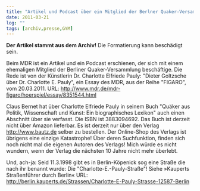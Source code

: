 ```yaml
---
title: "Artikel und Podcast über ein Mitglied der Berlner Quaker-Versammlung"
date: 2011-03-21
log: ""
tags: [archiv,presse,GYM]
---
```

**Der Artikel stammt aus dem Archiv!** Die Formatierung kann beschädigt sein.

Beim MDR ist ein Artikel und ein Podcast erschienen, der sich mit einem ehemaligen Mitglied der Berliner Quaker-Versammlung beschäftige. Die Rede ist von der Künstlerin Dr. Charlotte Elfriede Pauly: "Dieter Goltzsche über Dr. Charlotte E. Pauly", ein Essay des MDR, aus der Reihe "FIGARO", vom 20.03.2011. URL: http://www.mdr.de/mdr-figaro/hoerspiel/essay/8351544.html 

Claus Bernet hat über Charlotte Elfriede Pauly in seinem Buch "Quäker aus Politik, Wissenschaft und Kunst: Ein biographisches Lexikon" auch einen Abschnitt über sie verfasst. Die ISBN ist 3883094692. Das Buch ist derzeit nicht über Amazon lieferbar. Es ist derzeit nur über den Verlag http://www.bautz.de selber zu bestellen. Der Online-Shop des Verlags ist übrigens eine einzige Katastrophe! Über deren Suchfunktion, finden sich noch nicht mal die eigenen Autoren des Verlags! Mich würde es nicht wundern, wenn der Verlag die nächsten 10 Jahre nicht mehr überlebt.

Und, ach-ja: Seid 11.3.1998 gibt es in Berlin-Köpenick sog eine Straße die nach ihr benannt wurde: Die "Charlotte-E.-Pauly-Straße"! Siehe »Kauperts Straßenführer durch Berlin« URL: http://berlin.kauperts.de/Strassen/Charlotte-E-Pauly-Strasse-12587-Berlin 
